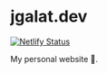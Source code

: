 # jgalat.dev

[![Netlify Status](https://api.netlify.com/api/v1/badges/695b7038-8aa6-4158-92ed-58a044312e8f/deploy-status)](https://app.netlify.com/sites/jgalat-dev/deploys)

My personal website :turtle:.
